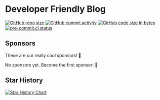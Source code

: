 # Developer Friendly Blog

[![GitHub repo size](https://img.shields.io/github/repo-size/developer-friendly/blog)](https://github.com/developer-friendly/blog)
[![GitHub commit activity](https://img.shields.io/github/commit-activity/m/developer-friendly/blog)](https://github.com/developer-friendly/blog/commits/main/)
[![GitHub code size in bytes](https://img.shields.io/github/languages/code-size/developer-friendly/blog)](https://github.com/developer-friendly/blog)
[![pre-commit.ci status](https://results.pre-commit.ci/badge/github/developer-friendly/blog/main.svg)](https://results.pre-commit.ci/latest/github/developer-friendly/blog/main)

## Sponsors

These are our really cool sponsors! 💖

<!-- sponsors -->No sponsors yet. Become the first sponsor! 💝<!-- sponsors -->

## Star History

<a href="https://star-history.com/#developer-friendly/blog&Timeline">
 <picture>
   <source media="(prefers-color-scheme: dark)" srcset="https://api.star-history.com/svg?repos=developer-friendly/blog&type=Timeline&theme=dark" />
   <source media="(prefers-color-scheme: light)" srcset="https://api.star-history.com/svg?repos=developer-friendly/blog&type=Timeline" />
   <img alt="Star History Chart" src="https://api.star-history.com/svg?repos=developer-friendly/blog&type=Timeline" />
 </picture>
</a>
